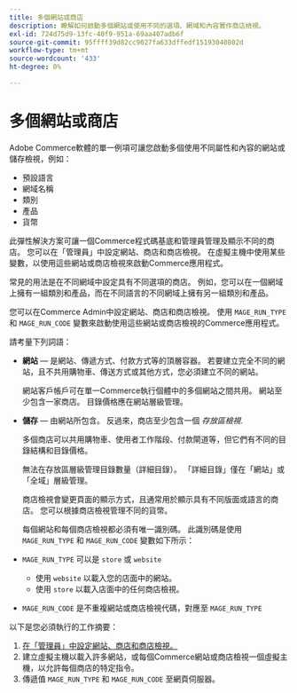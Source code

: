 ```yaml
---
title: 多個網站或商店
description: 瞭解如何啟動多個網站或使用不同的選項、網域和內容實作商店檢視。
exl-id: 724d75d9-13fc-40f9-951a-69aa407adb6f
source-git-commit: 95ffff39d82cc9027fa633dffedf15193040802d
workflow-type: tm+mt
source-wordcount: '433'
ht-degree: 0%

---
```


# 多個網站或商店

Adobe Commerce軟體的單一例項可讓您啟動多個使用不同屬性和內容的網站或儲存檢視，例如：

- 預設語言
- 網域名稱
- 類別
- 產品
- 貨幣

此彈性解決方案可讓一個Commerce程式碼基底和管理員管理及顯示不同的商店。 您可以在「管理員」中設定網站、商店和商店檢視。 在虛擬主機中使用某些變數，以使用這些網站或商店檢視來啟動Commerce應用程式。

常見的用法是在不同網域中設定具有不同選項的商店。 例如，您可以在一個網域上擁有一組類別和產品，而在不同語言的不同網域上擁有另一組類別和產品。

您可以在Commerce Admin中設定網站、商店和商店檢視。 使用 `MAGE_RUN_TYPE` 和 `MAGE_RUN_CODE` 變數來啟動使用這些網站或商店檢視的Commerce應用程式。

請考量下列詞語：

- **網站** — 是網站、傳遞方式、付款方式等的頂層容器。 若要建立完全不同的網站，且不共用購物車、傳送方式或其他方式，您必須建立不同的網站。

   網站客戶帳戶可在單一Commerce執行個體中的多個網站之間共用。 網站至少包含一家商店。 目錄價格應在網站層級管理。

- **儲存** — 由網站所包含。 反過來，商店至少包含一個 *存放區檢視*.

   多個商店可以共用購物車、使用者工作階段、付款閘道等，但它們有不同的目錄結構和目錄價格。

   無法在存放區層級管理目錄數量（詳細目錄）。 「詳細目錄」僅在「網站」或「全域」層級管理。

   商店檢視會變更頁面的顯示方式，且通常用於顯示具有不同版面或語言的商店。 您可以根據商店檢視管理不同的貨幣。

   每個網站和每個商店檢視都必須有唯一識別碼。 此識別碼是使用 `MAGE_RUN_TYPE` 和 `MAGE_RUN_CODE` 變數如下所示：

- `MAGE_RUN_TYPE` 可以是 `store` 或 `website`

   - 使用 `website` 以載入您的店面中的網站。
   - 使用 `store` 以載入店面中的任何商店檢視。

- `MAGE_RUN_CODE` 是不重複網站或商店檢視代碼，對應至 `MAGE_RUN_TYPE`

以下是您必須執行的工作摘要：

1. [在「管理員」中設定網站、商店和商店檢視。](ms-admin.md)
1. 建立虛擬主機以載入許多網站，或每個Commerce網站或商店檢視一個虛擬主機，以允許每個商店的特定指令。
1. 傳遞值 `MAGE_RUN_TYPE` 和 `MAGE_RUN_CODE` 至網頁伺服器。
